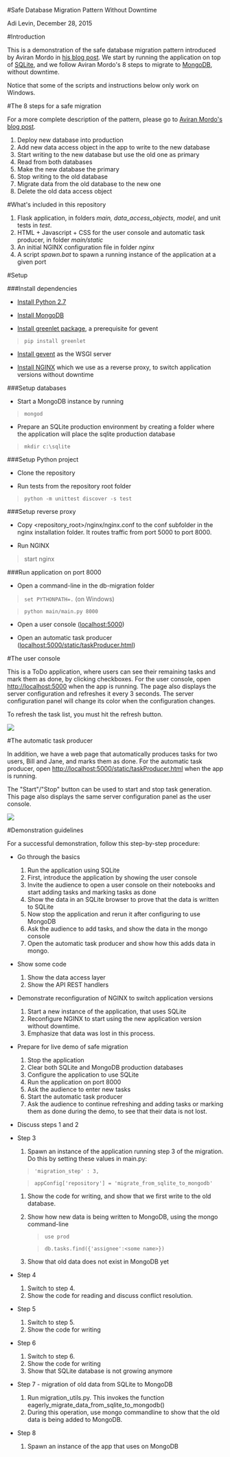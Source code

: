 #Safe Database Migration Pattern Without Downtime

Adi Levin, December 28, 2015

#Introduction

This is a demonstration of the safe database migration pattern introduced by 
Aviran Mordo in [his blog post](http://www.aviransplace.com/2015/12/15/safe-database-migration-pattern-without-downtime/).
We start by running the application on top of [SQLite](https://www.sqlite.org/), 
and we follow Aviran Mordo's 8 steps to migrate to [MongoDB](https://www.mongodb.org/), 
without downtime.

Notice that some of the scripts and instructions below only work on Windows.

#The 8 steps for a safe migration

For a more complete description of the pattern, please go to 
[Aviran Mordo's blog post](http://www.aviransplace.com/2015/12/15/safe-database-migration-pattern-without-downtime/).

1. Deploy new database into production
2. Add new data access object in the app to write to the new database
3. Start writing to the new database but use the old one as primary
4. Read from both databases
5. Make the new database the primary
6. Stop writing to the old database
7. Migrate data from the old database to the new one
8. Delete the old data access object

#What's included in this repository

1. Flask application, in folders *main, data_access_objects, model*, and unit tests in *test*.
2. HTML + Javascript + CSS for the user console and automatic task producer, in folder *main/static*
3. An initial NGINX configuration file in folder *nginx*
4. A script *spawn.bat* to spawn a running instance of the application at a given port

#Setup

###Install dependencies

- [Install Python 2.7](https://www.python.org/downloads/)

- [Install MongoDB](https://docs.mongodb.org/manual/)

- [Install greenlet package](https://pypi.python.org/pypi/greenlet), a prerequisite for gevent
>`pip install greenlet`

- [Install gevent](http://www.gevent.org/) as the WSGI server

- [Install NGINX](http://nginx.org/en/download.html) which we use as a reverse proxy, to 
switch application versions without downtime 

###Setup databases

- Start a MongoDB instance by running
>`mongod`

- Prepare an SQLite production environment by creating a folder where the application will place the sqlite production
database
> `mkdir c:\sqlite`

###Setup Python project

- Clone the repository

- Run tests from the repository root folder
> `python -m unittest discover -s test`

###Setup reverse proxy

- Copy <repository_root>/nginx/nginx.conf to the conf subfolder in the nginx installation folder. It routes traffic from port 5000 to port 8000.
 
- Run NGINX
> start nginx

###Run application on port 8000
 
- Open a command-line in the db-migration folder

 > `set PYTHONPATH=.` (on Windows)

 > `python main/main.py 8000`

- Open a user console ([localhost:5000](http://localhost:5000)) 

- Open an automatic task producer ([localhost:5000/static/taskProducer.html](localhost:5000/static/taskProducer.html))

#The user console

This is a ToDo application, where users can see their remaining tasks and mark them as done, by clicking checkboxes.
For the user console, open [http://localhost:5000](http://localhost:5000) when the app is running.
The page also displays the server configuration and refreshes it every 3 seconds. The server configuration panel
will change its color when the configuration changes.

To refresh the task list, you must hit the refresh button.

![](images/user_console.png)

#The automatic task producer

In addition, we have a web page that automatically produces tasks for two users, Bill and Jane, and marks them
 as done. For the automatic task producer, 
 open [http://localhost:5000/static/taskProducer.html](http://localhost:5000/static/taskProducer.html)
 when the app is running.
 
 The "Start"/"Stop" button can be used to start and stop task generation.
 This page also displays the same server configuration panel as the user console.

![](images/automatic_producer.png)

#Demonstration guidelines

For a successful demonstration, follow this step-by-step procedure:

- Go through the basics
  1. Run the application using SQLite
  1. First, introduce the application by showing the user console
  1. Invite the audience to open a user console on their notebooks and start adding tasks and marking tasks as done
  1. Show the data in an SQLite browser to prove that the data is written to SQLite
  1. Now stop the application and rerun it after configuring to use MongoDB
  1. Ask the audience to add tasks, and show the data in the mongo console
  1. Open the automatic task producer and show how this adds data in mongo.  
- Show some code
  1. Show the data access layer
  1. Show the API REST handlers
- Demonstrate reconfiguration of NGINX to switch application versions
  1. Start a new instance of the application, that uses SQLite
  1. Reconfigure NGINX to start using the new application version without downtime.
  1. Emphasize that data was lost in this process.
- Prepare for live demo of safe migration
  1. Stop the application
  1. Clear both SQLite and MongoDB production databases
  1. Configure the application to use SQLite
  1. Run the application on port 8000
  1. Ask the audience to enter new tasks
  1. Start the automatic task producer
  1. Ask the audience to continue refreshing and adding tasks or marking them as done during the demo, to see that their data is not lost.
- Discuss steps 1 and 2
- Step 3
  1. Spawn an instance of the application running step 3 of the migration. Do this by setting these values in main.py:
    > `'migration_step' : 3,`
    
    > `appConfig['repository'] = 'migrate_from_sqlite_to_mongodb'`
    
  1. Show the code for writing, and show that we first write to the old database.
  1. Show how new data is being written to MongoDB, using the mongo command-line
      > `use prod`
      
      > `db.tasks.find({'assignee':<some name>})`
  1. Show that old data does not exist in MongoDB yet
- Step 4
  1. Switch to step 4.
  1. Show the code for reading and discuss conflict resolution.
- Step 5
  1. Switch to step 5.
  1. Show the code for writing
- Step 6
  1. Switch to step 6.
  1. Show the code for writing
  1. Show that SQLite database is not growing anymore
- Step 7 - migration of old data from SQLite to MongoDB
  1. Run migration_utils.py. This invokes the function eagerly_migrate_data_from_sqlite_to_mongodb()
  1. During this operation, use mongo commandline to show that the old data is being added to MongoDB.
- Step 8
  1. Spawn an instance of the app that uses on MongoDB
 

  
      

